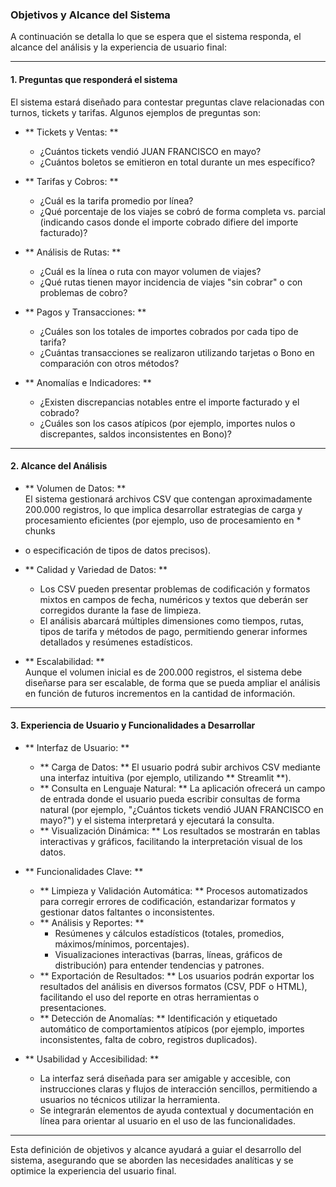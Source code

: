 ### Objetivos y Alcance del Sistema

A continuación se detalla lo que se espera que el sistema responda, el alcance del análisis y la experiencia de usuario final:

---

#### 1. Preguntas que responderá el sistema

El sistema estará diseñado para contestar preguntas clave relacionadas con turnos, tickets y tarifas. Algunos ejemplos de preguntas son:

- **
Tickets y Ventas:
**
  - ¿Cuántos tickets vendió JUAN FRANCISCO en mayo?
  - ¿Cuántos boletos se emitieron en total durante un mes específico?

- **
Tarifas y Cobros:
**
  - ¿Cuál es la tarifa promedio por línea?
  - ¿Qué porcentaje de los viajes se cobró de forma completa vs. parcial (indicando casos donde el importe cobrado difiere del importe facturado)?

- **
Análisis de Rutas:
**
  - ¿Cuál es la línea o ruta con mayor volumen de viajes?
  - ¿Qué rutas tienen mayor incidencia de viajes "sin cobrar" o con problemas de cobro?

- **
Pagos y Transacciones:
**
  - ¿Cuáles son los totales de importes cobrados por cada tipo de tarifa?
  - ¿Cuántas transacciones se realizaron utilizando tarjetas o Bono en comparación con otros métodos?

- **
Anomalías e Indicadores:
**
  - ¿Existen discrepancias notables entre el importe facturado y el cobrado?
  - ¿Cuáles son los casos atípicos (por ejemplo, importes nulos o discrepantes, saldos inconsistentes en Bono)?

---

#### 2. Alcance del Análisis

- **
Volumen de Datos:
**  
  El sistema gestionará archivos CSV que contengan aproximadamente 200.000 registros, lo que implica desarrollar estrategias de carga y procesamiento eficientes (por ejemplo, uso de procesamiento en *
chunks
* o especificación de tipos de datos precisos).

- **
Calidad y Variedad de Datos:
**  
  - Los CSV pueden presentar problemas de codificación y formatos mixtos en campos de fecha, numéricos y textos que deberán ser corregidos durante la fase de limpieza.
  - El análisis abarcará múltiples dimensiones como tiempos, rutas, tipos de tarifa y métodos de pago, permitiendo generar informes detallados y resúmenes estadísticos.

- **
Escalabilidad:
**  
  Aunque el volumen inicial es de 200.000 registros, el sistema debe diseñarse para ser escalable, de forma que se pueda ampliar el análisis en función de futuros incrementos en la cantidad de información.

---

#### 3. Experiencia de Usuario y Funcionalidades a Desarrollar

- **
Interfaz de Usuario:
**  
  - **
Carga de Datos:
** El usuario podrá subir archivos CSV mediante una interfaz intuitiva (por ejemplo, utilizando **
Streamlit
**).  
  - **
Consulta en Lenguaje Natural:
** La aplicación ofrecerá un campo de entrada donde el usuario pueda escribir consultas de forma natural (por ejemplo, "¿Cuántos tickets vendió JUAN FRANCISCO en mayo?") y el sistema interpretará y ejecutará la consulta.
  - **
Visualización Dinámica:
** Los resultados se mostrarán en tablas interactivas y gráficos, facilitando la interpretación visual de los datos.

- **
Funcionalidades Clave:
**  
  - **
Limpieza y Validación Automática:
** Procesos automatizados para corregir errores de codificación, estandarizar formatos y gestionar datos faltantes o inconsistentes.
  - **
Análisis y Reportes:
**  
    - Resúmenes y cálculos estadísticos (totales, promedios, máximos/mínimos, porcentajes).  
    - Visualizaciones interactivas (barras, líneas, gráficos de distribución) para entender tendencias y patrones.
  - **
Exportación de Resultados:
** Los usuarios podrán exportar los resultados del análisis en diversos formatos (CSV, PDF o HTML), facilitando el uso del reporte en otras herramientas o presentaciones.
  - **
Detección de Anomalías:
** Identificación y etiquetado automático de comportamientos atípicos (por ejemplo, importes inconsistentes, falta de cobro, registros duplicados).

- **
Usabilidad y Accesibilidad:
**  
  - La interfaz será diseñada para ser amigable y accesible, con instrucciones claras y flujos de interacción sencillos, permitiendo a usuarios no técnicos utilizar la herramienta.
  - Se integrarán elementos de ayuda contextual y documentación en línea para orientar al usuario en el uso de las funcionalidades.

---

Esta definición de objetivos y alcance ayudará a guiar el desarrollo del sistema, asegurando que se aborden las necesidades analíticas y se optimice la experiencia del usuario final.

